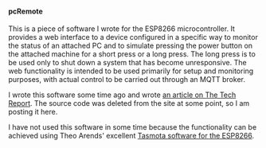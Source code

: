 #### pcRemote
This is a piece of software I wrote for the ESP8266 microcontroller. It provides a web interface to a device configured in a specific way to monitor the status of an attached PC and to simulate pressing the power button on the attached machine for a short press or a long press. The long press is to be used only to shut down a system that has become unresponsive. The web functionality is intended to be used primarily for setup and monitoring purposes, with actual control to be carried out through an MQTT broker. 

I wrote this software some time ago and wrote [an article on The Tech Report](https://techreport.com/review/31438/building-a-pc-remote-starter-from-scratch/). The source code was deleted from the site at some point, so I am posting it here. 

I have not used this software in some time because the functionality can be achieved using Theo Arends' excellent [Tasmota software for the ESP8266](https://tasmota.github.io/docs/). 

